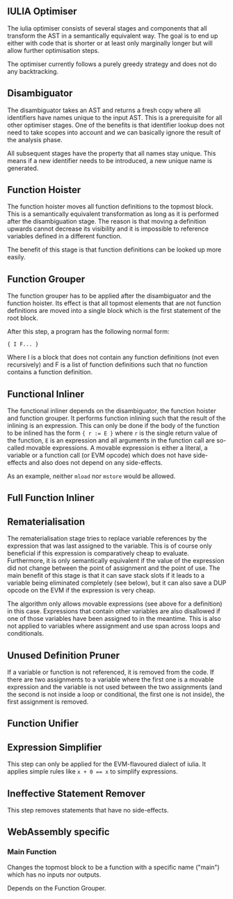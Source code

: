 ## IULIA Optimiser

The iulia optimiser consists of several stages and components that all transform
the AST in a semantically equivalent way. The goal is to end up either with code
that is shorter or at least only marginally longer but will allow further
optimisation steps.

The optimiser currently follows a purely greedy strategy and does not do any
backtracking.

## Disambiguator

The disambiguator takes an AST and returns a fresh copy where all identifiers have
names unique to the input AST. This is a prerequisite for all other optimiser stages.
One of the benefits is that identifier lookup does not need to take scopes into account
and we can basically ignore the result of the analysis phase.

All subsequent stages have the property that all names stay unique. This means if
a new identifier needs to be introduced, a new unique name is generated.

## Function Hoister

The function hoister moves all function definitions to the topmost block. This is
a semantically equivalent transformation as long as it is performed after the
disambiguation stage. The reason is that moving a definition upwards cannot decrease
its visibility and it is impossible to reference variables defined in a different function.

The benefit of this stage is that function definitions can be looked up more easily.

## Function Grouper

The function grouper has to be applied after the disambiguator and the function hoister.
Its effect is that all topmost elements that are not function definitions are moved
into a single block which is the first statement of the root block.

After this step, a program has the following normal form:

	{ I F... }

Where I is a block that does not contain any function definitions (not even recursively)
and F is a list of function definitions such that no function contains a function definition.

## Functional Inliner

The functional inliner depends on the disambiguator, the function hoister and function grouper.
It performs function inlining such that the result of the inlining is an expression. This can
only be done if the body of the function to be inlined has the form ``{ r := E }`` where ``r``
is the single return value of the function, ``E`` is an expression and all arguments in the
function call are so-called movable expressions. A movable expression is either a literal, a
variable or a function call (or EVM opcode) which does not have side-effects and also does not
depend on any side-effects.

As an example, neither ``mload`` nor ``mstore`` would be allowed.

## Full Function Inliner

## Rematerialisation

The rematerialisation stage tries to replace variable references by the expression that
was last assigned to the variable. This is of course only beneficial if this expression
is comparatively cheap to evaluate. Furthermore, it is only semantically equivalent if
the value of the expression did not change between the point of assignment and the
point of use. The main benefit of this stage is that it can save stack slots if it
leads to a variable being eliminated completely (see below), but it can also
save a DUP opcode on the EVM if the expression is very cheap.

The algorithm only allows movable expressions (see above for a definition) in this case.
Expressions that contain other variables are also disallowed if one of those variables
have been assigned to in the meantime. This is also not applied to variables where
assignment and use span across loops and conditionals.

## Unused Definition Pruner

If a variable or function is not referenced, it is removed from the code.
If there are two assignments to a variable where the first one is a movable expression
and the variable is not used between the two assignments (and the second is not inside
a loop or conditional, the first one is not inside), the first assignment is removed.


## Function Unifier

## Expression Simplifier

This step can only be applied for the EVM-flavoured dialect of iulia. It applies
simple rules like ``x + 0 == x`` to simplify expressions.

## Ineffective Statement Remover

This step removes statements that have no side-effects.

## WebAssembly specific

### Main Function

Changes the topmost block to be a function with a specific name ("main") which has no
inputs nor outputs.

Depends on the Function Grouper.
